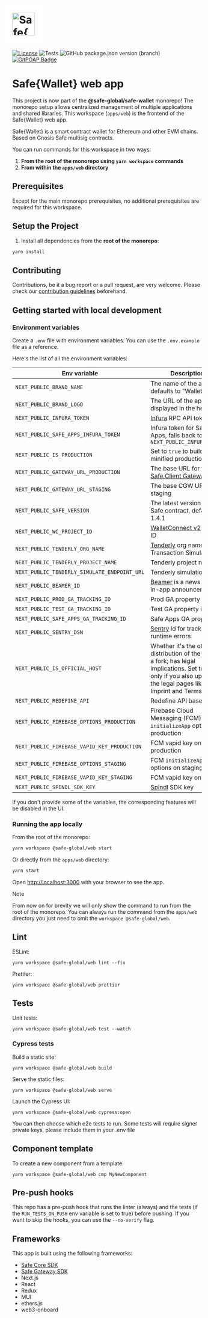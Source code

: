 # <img src="https://github.com/user-attachments/assets/b8249113-d515-4c91-a12a-f134813614e8" height="60" valign="middle" alt="Safe{Wallet}" style="background: #fff; padding: 20px; margin: 0 -20px" />

[![License](https://img.shields.io/github/license/safe-global/safe-wallet-web)](https://github.com/safe-global/safe-wallet-web/blob/main/LICENSE)
![Tests](https://img.shields.io/github/actions/workflow/status/safe-global/safe-wallet-web/test.yml?branch=main&label=tests)
![GitHub package.json version (branch)](https://img.shields.io/github/package-json/v/safe-global/safe-wallet-web)
[![GitPOAP Badge](https://public-api.gitpoap.io/v1/repo/safe-global/safe-wallet-web/badge)](https://www.gitpoap.io/gh/safe-global/safe-wallet-web)

# Safe{Wallet} web app

This project is now part of the **@safe-global/safe-wallet** monorepo! The monorepo setup allows centralized management
of multiple
applications and shared libraries. This workspace (`apps/web`) is the frontend of the Safe{Wallet} web app.

Safe{Wallet} is a smart contract wallet for Ethereum and other EVM chains. Based on Gnosis Safe multisig contracts.

You can run commands for this workspace in two ways:

1. **From the root of the monorepo using `yarn workspace` commands**
2. **From within the `apps/web` directory**

## Prerequisites

Except for the main monorepo prerequisites, no additional prerequisites are required for this workspace.

## Setup the Project

1. Install all dependencies from the **root of the monorepo**:

```bash
yarn install
```

## Contributing

Contributions, be it a bug report or a pull request, are very welcome. Please check
our [contribution guidelines](CONTRIBUTING.md) beforehand.

## Getting started with local development

### Environment variables

Create a `.env` file with environment variables. You can use the `.env.example` file as a reference.

Here's the list of all the environment variables:

| Env variable                                 | Description                                                                                                                                                             |
| -------------------------------------------- | ----------------------------------------------------------------------------------------------------------------------------------------------------------------------- |
| `NEXT_PUBLIC_BRAND_NAME`                     | The name of the app, defaults to "Wallet fork"                                                                                                                          |
| `NEXT_PUBLIC_BRAND_LOGO`                     | The URL of the app logo displayed in the header                                                                                                                         |
| `NEXT_PUBLIC_INFURA_TOKEN`                   | [Infura](https://docs.infura.io/infura/networks/ethereum/how-to/secure-a-project/project-id) RPC API token                                                              |
| `NEXT_PUBLIC_SAFE_APPS_INFURA_TOKEN`         | Infura token for Safe Apps, falls back to `NEXT_PUBLIC_INFURA_TOKEN`                                                                                                    |
| `NEXT_PUBLIC_IS_PRODUCTION`                  | Set to `true` to build a minified production app                                                                                                                        |
| `NEXT_PUBLIC_GATEWAY_URL_PRODUCTION`         | The base URL for the [Safe Client Gateway](https://github.com/safe-global/safe-client-gateway)                                                                          |
| `NEXT_PUBLIC_GATEWAY_URL_STAGING`            | The base CGW URL on staging                                                                                                                                             |
| `NEXT_PUBLIC_SAFE_VERSION`                   | The latest version of the Safe contract, defaults to 1.4.1                                                                                                              |
| `NEXT_PUBLIC_WC_PROJECT_ID`                  | [WalletConnect v2](https://docs.walletconnect.com/2.0/cloud/relay) project ID                                                                                           |
| `NEXT_PUBLIC_TENDERLY_ORG_NAME`              | [Tenderly](https://tenderly.co) org name for Transaction Simulation                                                                                                     |
| `NEXT_PUBLIC_TENDERLY_PROJECT_NAME`          | Tenderly project name                                                                                                                                                   |
| `NEXT_PUBLIC_TENDERLY_SIMULATE_ENDPOINT_URL` | Tenderly simulation URL                                                                                                                                                 |
| `NEXT_PUBLIC_BEAMER_ID`                      | [Beamer](https://www.getbeamer.com) is a news feed for in-app announcements                                                                                             |
| `NEXT_PUBLIC_PROD_GA_TRACKING_ID`            | Prod GA property id                                                                                                                                                     |
| `NEXT_PUBLIC_TEST_GA_TRACKING_ID`            | Test GA property id                                                                                                                                                     |
| `NEXT_PUBLIC_SAFE_APPS_GA_TRACKING_ID`       | Safe Apps GA property id                                                                                                                                                |
| `NEXT_PUBLIC_SENTRY_DSN`                     | [Sentry](https://sentry.io) id for tracking runtime errors                                                                                                              |
| `NEXT_PUBLIC_IS_OFFICIAL_HOST`               | Whether it's the official distribution of the app, or a fork; has legal implications. Set to true only if you also update the legal pages like Imprint and Terms of use |
| `NEXT_PUBLIC_REDEFINE_API`                   | Redefine API base URL                                                                                                                                                   |
| `NEXT_PUBLIC_FIREBASE_OPTIONS_PRODUCTION`    | Firebase Cloud Messaging (FCM) `initializeApp` options on production                                                                                                    |
| `NEXT_PUBLIC_FIREBASE_VAPID_KEY_PRODUCTION`  | FCM vapid key on production                                                                                                                                             |
| `NEXT_PUBLIC_FIREBASE_OPTIONS_STAGING`       | FCM `initializeApp` options on staging                                                                                                                                  |
| `NEXT_PUBLIC_FIREBASE_VAPID_KEY_STAGING`     | FCM vapid key on staging                                                                                                                                                |
| `NEXT_PUBLIC_SPINDL_SDK_KEY`                 | [Spindl](http://spindl.xyz) SDK key                                                                                                                                     |

If you don't provide some of the variables, the corresponding features will be disabled in the UI.

### Running the app locally

From the root of the monorepo:

```bash
yarn workspace @safe-global/web start
```

Or directly from the `apps/web` directory:

```bash
yarn start
```

Open [http://localhost:3000](http://localhost:3000) with your browser to see the app.

> [!NOTE]
>
> From now on for brevity we will only show the command to run from the root of the monorepo. You can always run the command from the `apps/web` directory you just need to omit the `workspace @safe-global/web`.

## Lint

ESLint:

```
yarn workspace @safe-global/web lint --fix
```

Prettier:

```
yarn workspace @safe-global/web prettier
```

## Tests

Unit tests:

```
yarn workspace @safe-global/web test --watch
```

### Cypress tests

Build a static site:

```
yarn workspace @safe-global/web build
```

Serve the static files:

```
yarn workspace @safe-global/web serve
```

Launch the Cypress UI:

```
yarn workspace @safe-global/web cypress:open
```

You can then choose which e2e tests to run.
Some tests will require signer private keys, please include them in your .env file

## Component template

To create a new component from a template:

```
yarn workspace @safe-global/web cmp MyNewComponent
```

## Pre-push hooks

This repo has a pre-push hook that runs the linter (always) and the tests (if the `RUN_TESTS_ON_PUSH` env variable is
set to true)
before pushing. If you want to skip the hooks, you can use the `--no-verify` flag.

## Frameworks

This app is built using the following frameworks:

- [Safe Core SDK](https://github.com/safe-global/safe-core-sdk)
- [Safe Gateway SDK](https://github.com/safe-global/safe-gateway-typescript-sdk)
- Next.js
- React
- Redux
- MUI
- ethers.js
- web3-onboard

